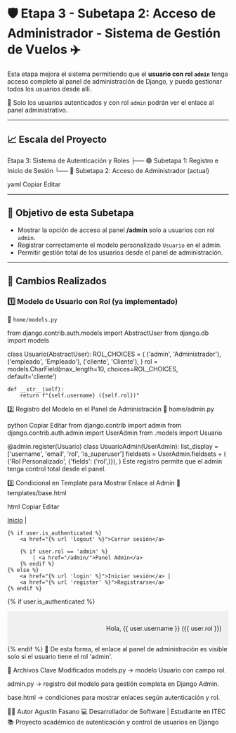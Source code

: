 # 🛡️ Etapa 3 - Subetapa 2: Acceso de Administrador - Sistema de Gestión de Vuelos ✈️

Esta etapa mejora el sistema permitiendo que el **usuario con rol `admin`** tenga acceso completo al panel de administración de Django, y pueda gestionar todos los usuarios desde allí.

🔐 Solo los usuarios autenticados y con rol `admin` podrán ver el enlace al panel administrativo.

---

## 📈 Escala del Proyecto

Etapa 3: Sistema de Autenticación y Roles
├── 🟢 Subetapa 1: Registro e Inicio de Sesión
└── 🔵 Subetapa 2: Acceso de Administrador (actual)

yaml
Copiar
Editar

---

## 🎯 Objetivo de esta Subetapa

- Mostrar la opción de acceso al panel **/admin** solo a usuarios con rol `admin`.
- Registrar correctamente el modelo personalizado `Usuario` en el admin.
- Permitir gestión total de los usuarios desde el panel de administración.

---

## 🧩 Cambios Realizados

### 1️⃣ Modelo de Usuario con Rol (ya implementado)

📄 `home/models.py`

from django.contrib.auth.models import AbstractUser
from django.db import models

class Usuario(AbstractUser):
    ROL_CHOICES = (
        ('admin', 'Administrador'),
        ('empleado', 'Empleado'),
        ('cliente', 'Cliente'),
    )
    rol = models.CharField(max_length=10, choices=ROL_CHOICES, default='cliente')

    def __str__(self):
        return f"{self.username} ({self.rol})"
2️⃣ Registro del Modelo en el Panel de Administración
📄 home/admin.py

python
Copiar
Editar
from django.contrib import admin
from django.contrib.auth.admin import UserAdmin
from .models import Usuario

@admin.register(Usuario)
class UsuarioAdmin(UserAdmin):
    list_display = ['username', 'email', 'rol', 'is_superuser']
    fieldsets = UserAdmin.fieldsets + (
        ('Rol Personalizado', {'fields': ('rol',)}),
    )
Este registro permite que el admin tenga control total desde el panel.

3️⃣ Condicional en Template para Mostrar Enlace al Admin
📄 templates/base.html

html
Copiar
Editar
<nav>
    <a href="{% url 'inicio' %}">Inicio</a> |

    {% if user.is_authenticated %}
        <a href="{% url 'logout' %}">Cerrar sesión</a>

        {% if user.rol == 'admin' %}
            | <a href="/admin/">Panel Admin</a>
        {% endif %}
    {% else %}
        <a href="{% url 'login' %}">Iniciar sesión</a> |
        <a href="{% url 'register' %}">Registrarse</a>
    {% endif %}
</nav>

{% if user.is_authenticated %}
  <div style="padding: 1rem; background-color: #f0f0f0; text-align: right;">
    <p>Hola, {{ user.username }} ({{ user.rol }})</p>
  </div>
{% endif %}
🔎 De esta forma, el enlace al panel de administración es visible solo si el usuario tiene el rol 'admin'.

📂 Archivos Clave Modificados
models.py → modelo Usuario con campo rol.

admin.py → registro del modelo para gestión completa en Django Admin.

base.html → condiciones para mostrar enlaces según autenticación y rol.

👨‍💼 Autor
Agustín Fasano
💻 Desarrollador de Software | Estudiante en ITEC
📚 Proyecto académico de autenticación y control de usuarios en Django